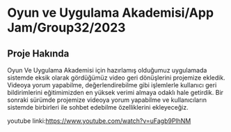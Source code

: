 # Oyun ve Uygulama Akademisi/App Jam/Group32/2023



## Proje Hakında

Oyun Ve Uygulama Akademisi için hazırlamış olduğumuz uygulamada sistemde eksik olarak gördüğümüz video geri dönüşlerini projemize ekledik. Videoya yorum yapabilme, değerlendirebilme gibi işlemlerle kullanıcı geri bildirimlerini eğitimimizden en yüksek verimi almaya odaklı hale getirdik.
Bir sonraki sürümde projemize videoya yorum yapabilme ve kullanıcıların sistemde birbirleri ile sohbet edebilme özelliklerini ekleyeceğiz.

youtube linki:https://www.youtube.com/watch?v=uFagb9PlhNM
